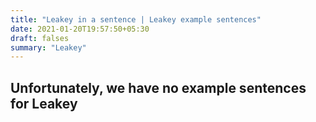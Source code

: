 ```yaml
---
title: "Leakey in a sentence | Leakey example sentences"
date: 2021-01-20T19:57:50+05:30
draft: falses
summary: "Leakey"
---
```

## Unfortunately, we have no example sentences for Leakey                 
